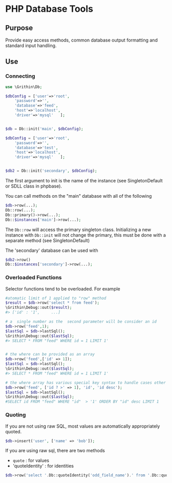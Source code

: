 # PHP Database Tools

## Purpose

Provide easy access methods, common database output formatting and standard input handling.

## Use

### Connecting

```php
use \Grithin\Db;

$dbConfig = ['user'=>'root',
	'password'=>'',
	'database'=>'feed',
	'host'=>'localhost',
	'driver'=>'mysql'	];


$db = Db::init('main', $dbConfig);

$dbConfig = ['user'=>'root',
	'password'=>'',
	'database'=>'test',
	'host'=>'localhost',
	'driver'=>'mysql'	];


$db2 = Db::init('secondary', $dbConfig);
```

The first argument to init is the name of the instance (see SingletonDefault or SDLL class in phpbase).

You can call methods  on the "main" database with all of the following
```php
$db->row(...);
Db::row(...);
Db::primary()->row(...);
Db::$instances['main']->row(...);
```

The `Db::row` will access the primary singleton class.  Initializing a new instance with `Db::init` will not change the primary, this must be done with a separate method (see SingletonDefault)

The 'secondary' database can be used with
```php
$db2->row()
Db::$instances['secondary']->row(...);
```

### Overloaded Functions

Selector functions tend to be overloaded.  For example
```php
#atomatic limit of 1 applied to "row" method
$result = $db->row('select * from feed');
\Grithin\Debug::out($result);
#> ['id' : '1', 	...]

# a  single number as the  second parameter will be consider an id
$db->row('feed',1);
$lastSql = $db->lastSql();
\Grithin\Debug::out($lastSql);
#> SELECT * FROM "feed" WHERE id = 1 LIMIT 1'


# the where can be provided as an array
$db->row('feed',['id' => 1]);
$lastSql = $db->lastSql();
\Grithin\Debug::out($lastSql);
#> SELECT * FROM "feed" WHERE id = 1 LIMIT 1'

# the where array has various special key syntax to handle cases other than "=" comparisons
$db->row('feed', ['id ? >' => 1], 'id', 'id desc');
$lastSql = $db->lastSql();
\Grithin\Debug::out($lastSql);
#SELECT id FROM "feed" WHERE "id"  > '1' ORDER BY "id" desc LIMIT 1
```


### Quoting

If you are not using raw SQL, most values are automatically appropriately quoted.  

```php
$db->insert('user', ['name' => 'bob']);
```

If you are using raw sql, there are two methods
-	`quote` : for values
-	'quoteIdentity' : for identities
```php
$db->row('select '.Db::quoteIdentity('odd_field_name').' from '.Db::quoteIdentity('odd_table_name').' where name = '.Db::quote($userInput));
```
